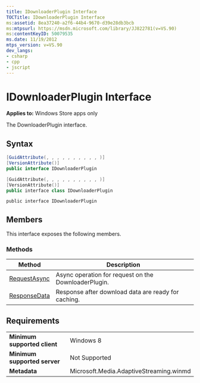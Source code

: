 ```yaml
---
title: IDownloaderPlugin Interface
TOCTitle: IDownloaderPlugin Interface
ms:assetid: 8ea37240-a2f6-44b4-9670-d39e28db3bcb
ms:mtpsurl: https://msdn.microsoft.com/library/JJ822781(v=VS.90)
ms:contentKeyID: 50079535
ms.date: 11/19/2012
mtps_version: v=VS.90
dev_langs:
- csharp
- cpp
- jscript
---
```


# IDownloaderPlugin Interface

**Applies to:** Windows Store apps only

The DownloaderPlugin interface.

## Syntax

```csharp
[GuidAttribute(, , , , , , , , , , )]
[VersionAttribute()]
public interface IDownloaderPlugin 
```

```cpp
[GuidAttribute(, , , , , , , , , , )]
[VersionAttribute()]
public interface class IDownloaderPlugin
```

```jscript
public interface IDownloaderPlugin
```

## Members

This interface exposes the following members.

### Methods

|Method|Description|
|--- |--- |
|[RequestAsync](idownloaderplugin-requestasync-method.md)|Async operation for request on the DownloaderPlugin.|
|[ResponseData](idownloaderplugin-responsedata-method.md)|Response after download data are ready for caching.|


## Requirements

|||
|--- |--- |
|**Minimum supported client**|Windows 8|
|**Minimum supported server**|Not Supported|
|**Metadata**|Microsoft.Media.AdaptiveStreaming.winmd|

